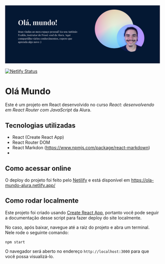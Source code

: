 ![Print do Banner](./public/assets/../print-banner.png)

[![Netlify Status](https://api.netlify.com/api/v1/badges/c35b940e-65e2-4ee5-bd21-2b82c7d97a72/deploy-status)](https://app.netlify.com/sites/ola-mundo-alura/deploys)

# Olá Mundo

Este é um projeto em React desenvolvido no curso *React: desenvolvendo em React Router com JavaScript* da Alura.

## Tecnologias utilizadas
- React (Create React App)
- React Router DOM
- React Markdon (https://www.npmjs.com/package/react-markdown)
- 

## Como acessar online

O deploy do projeto foi feito pelo [Netilify](https://www.netlify.com/) e está disponível em https://ola-mundo-alura.netlify.app/

## Como rodar localmente

Este projeto foi criado usando [Create React App](https://github.com/facebook/create-react-app), portanto você pode seguir a documentação desse script para fazer deploy do site localmente.

No caso, após baixar, navegue até a raiz do projeto e abra um terminal. Nele rode o seguinte comando:

```node
npm start
```

O navegador será aberto no endereço `http://localhost:3000` para que você possa visualizá-lo.

